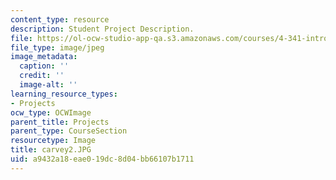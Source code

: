 ```yaml
---
content_type: resource
description: Student Project Description.
file: https://ol-ocw-studio-app-qa.s3.amazonaws.com/courses/4-341-introduction-to-photography-fall-2002/a9432a18eae019dc8d04bb66107b1711_carvey2.JPG
file_type: image/jpeg
image_metadata:
  caption: ''
  credit: ''
  image-alt: ''
learning_resource_types:
- Projects
ocw_type: OCWImage
parent_title: Projects
parent_type: CourseSection
resourcetype: Image
title: carvey2.JPG
uid: a9432a18-eae0-19dc-8d04-bb66107b1711
---
```

